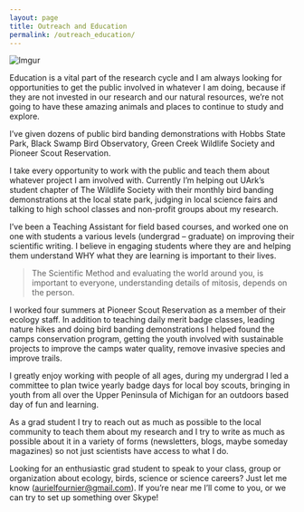 ```yaml
---
layout: page
title: Outreach and Education
permalink: /outreach_education/
---
```


![Imgur](http://i.imgur.com/opa2Fni.jpg?1)

Education is a vital part of the research cycle and I am always looking for opportunities to get the public involved in whatever I am doing, because if they are not invested in our research and our natural resources, we’re not going to have these amazing animals and places to continue to study and explore. 

I’ve given dozens of public bird banding demonstrations with Hobbs State Park, Black Swamp Bird Observatory, Green Creek Wildlife Society and Pioneer Scout Reservation.

I take every opportunity to work with the public and teach them about whatever project I am involved with. Currently I’m helping out UArk’s student chapter of The Wildlife Society with their monthly bird banding demonstrations at the local state park, judging in local science fairs and talking to high school classes and non-profit groups about my research.

I’ve been a Teaching Assistant for field based courses, and worked one on one with students a various levels (undergrad – graduate) on improving their scientific writing. I believe in engaging students where they are and helping them understand WHY what they are learning is important to their lives.

> The Scientific Method and evaluating the world around you,  is important to everyone, understanding details of mitosis, depends on the person. 

I worked four summers at Pioneer Scout Reservation as a member of their ecology staff. In addition to teaching daily merit badge classes, leading nature hikes and doing bird banding demonstrations I helped found the camps conservation program, getting the youth involved with sustainable projects to improve the camps water quality, remove invasive species and improve trails.

I greatly enjoy working with people of all ages, during my undergrad I led a committee to plan twice yearly badge days for local boy scouts, bringing in youth from all over the Upper Peninsula of Michigan for an outdoors based day of fun and learning.

As a grad student I try to reach out as much as possible to the local community to teach them about my research and I try to write as much as possible about it in a variety of forms (newsletters, blogs, maybe someday magazines) so not just scientists have access to what I do.

Looking for an enthusiastic grad student to speak to your class, group or organization about ecology, birds, science or science careers? Just let me know (aurielfournier@gmail.com). If you’re near me I’ll come to you, or we can try to set up something over Skype!
